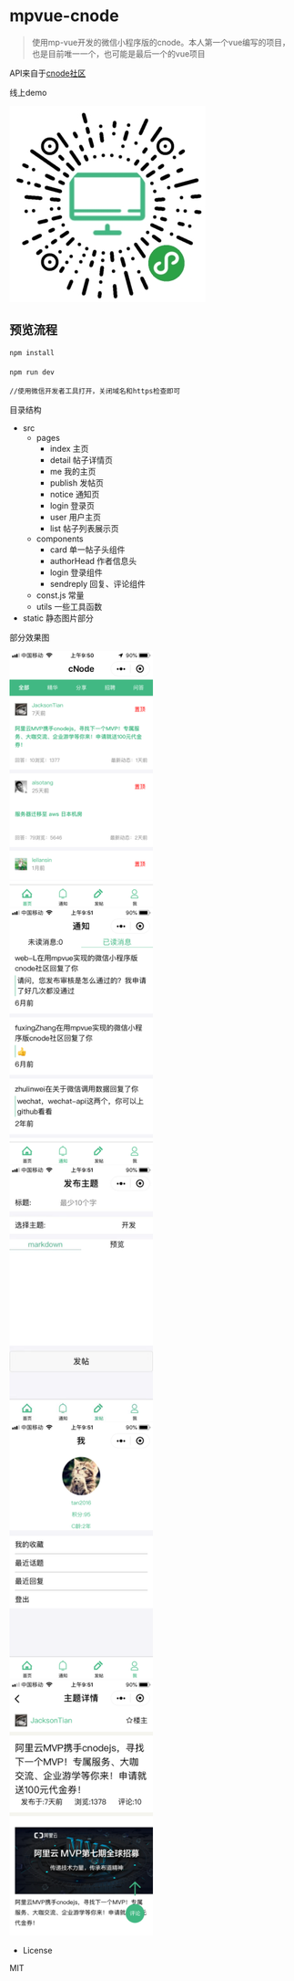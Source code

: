# mpvue-cnode

> 使用mp-vue开发的微信小程序版的cnode。本人第一个vue编写的项目，也是目前唯一一个，也可能是最后一个的vue项目


API来自于[cnode社区](https://cnodejs.org/api)

线上demo

![](./img/show.jpg)

## 预览流程

``` bash
npm install

npm run dev

//使用微信开发者工具打开，关闭域名和https检查即可
```



目录结构
- src
  - pages
    - index 主页
    - detail 帖子详情页
    - me 我的主页
    - publish 发帖页
    - notice 通知页
    - login 登录页
    - user 用户主页
    - list 帖子列表展示页
  - components
    - card 单一帖子头组件
    - authorHead 作者信息头
    - login 登录组件
    - sendreply 回复、评论组件
  - const.js 常量
  - utils 一些工具函数
- static 静态图片部分

部分效果图

<img src="./img/1.png" width="50%" height="50%">
<img src="./img/2.png" width="50%" height="50%">
<img src="./img/3.png" width="50%" height="50%">
<img src="./img/4.png" width="50%" height="50%">
<img src="./img/5.png" width="50%" height="50%">

- License

MIT
